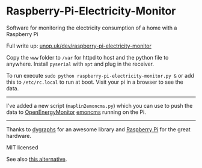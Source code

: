 Raspberry-Pi-Electricity-Monitor
================================

Software for monitoring the electricity consumption of a home with a Raspberry Pi

Full write up: [unop.uk/dev/raspberry-pi-electricity-monitor](https://unop.uk/dev/raspberry-pi-electricity-monitor/)

Copy the `www` folder to `/var` for httpd to host and the python file to anywhere.
Install `pyserial` with `apt` and plug in the receiver.

To run execute `sudo python raspberry-pi-electricity-monitor.py &` or add this to `/etc/rc.local` to run at boot.
Visit your pi in a browser to see the data.

---

I've added a new script (`maplin2emoncms.py`) which you can use to push the data to [OpenEnergyMonitor](http://openenergymonitor.org) [emoncms](https://github.com/emoncms/emoncms) running on the Pi.

---

Thanks to [dygraphs](http://dygraphs.com) for an awesome library and [Raspberry Pi](https://www.raspberrypi.org) for the great hardware.

MIT licensed

See also [this alternative](http://electroncastle.com/wp/?p=1808).
